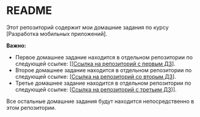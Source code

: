 # README

Этот репозиторий содержит мои домашние задания по курсу [Разработка мобильных приложений].

**Важно:**

*   Первое домашнее задание находится в отдельном репозитории по следующей ссылке: [[[Ссылка на репозиторий с первым ДЗ](https://github.com/Vikachy/RMP-Homework-30.01.2025)].
*   Второе домашнее задание находится в отдельном репозитории по следующей ссылке: [[Ссылка на репозиторий со вторым ДЗ](https://github.com/Vikachy/Homework1-23.01.2025-)].
*   Третье домашнее задание находится в отдельном репозитории по следующей ссылке: [[Ссылка на репозиторий с третьим ДЗ](https://github.com/Vikachy/RMP_shifr_06.02.25))].
  

Все остальные домашние задания будут находится непосредственно в этом репозитории.

